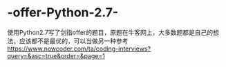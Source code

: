 # -offer-Python-2.7-
使用Python2.7写了剑指offer的题目，原题在牛客网上，大多数题都是自己的想法，应该都不是最优的，可以当做另一种参考
<https://www.nowcoder.com/ta/coding-interviews?query=&asc=true&order=&page=1>
